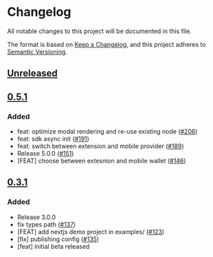 # Changelog
All notable changes to this project will be documented in this file.

The format is based on [Keep a Changelog](https://keepachangelog.com/en/1.0.0/),
and this project adheres to [Semantic Versioning](https://semver.org/spec/v2.0.0.html).

## [Unreleased]

## [0.5.1]
### Added
- feat: optimize modal rendering and re-use existing node ([#206](https://github.com/MetaMask/metamask-sdk/pull/206))
- feat: sdk async init ([#191](https://github.com/MetaMask/metamask-sdk/pull/191))
- feat: switch between extension and mobile provider ([#189](https://github.com/MetaMask/metamask-sdk/pull/189))
- Release 5.0.0 ([#151](https://github.com/MetaMask/metamask-sdk/pull/151))
- [FEAT] choose between extesnion and mobile wallet ([#146](https://github.com/MetaMask/metamask-sdk/pull/146))

## [0.3.1]
### Added
- Release 3.0.0
- fix types path ([#137](https://github.com/MetaMask/metamask-sdk/pull/137))
- [FEAT] add nextjs demo project in examples/ ([#123](https://github.com/MetaMask/metamask-sdk/pull/123))
- [fix] publishing config ([#135](https://github.com/MetaMask/metamask-sdk/pull/135))
- [feat] initial beta released

[Unreleased]: https://github.com/MetaMask/metamask-sdk/compare/@metamask/sdk-react@0.5.1...HEAD
[0.5.1]: https://github.com/MetaMask/metamask-sdk/compare/@metamask/sdk-react@0.3.1...@metamask/sdk-react@0.5.1
[0.3.1]: https://github.com/MetaMask/metamask-sdk/releases/tag/@metamask/sdk-react@0.3.1
